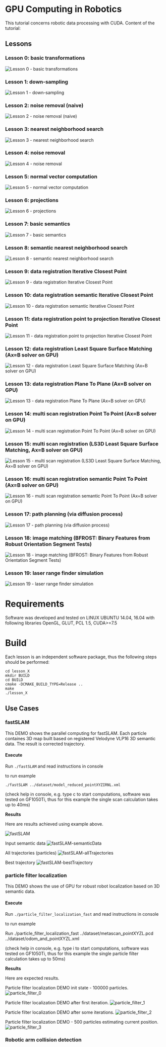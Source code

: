 # GPU Computing in Robotics

This tutorial concerns robotic data processing with CUDA.
Content of the tutorial:

## Lessons

### Lesson 0: basic transformations

![Lesson 0 - basic transformations](images/tutorial/lesson_0.gif)

### Lesson 1: down-sampling

![Lesson 1 - down-sampling](images/tutorial/lesson_1.gif)

### Lesson 2: noise removal (naive)

![Lesson 2 - noise removal (naive)](images/tutorial/lesson_2.gif)

### Lesson 3: nearest neighborhood search

![Lesson 3 - nearest neighborhood search](images/tutorial/lesson_3.gif)

### Lesson 4: noise removal

![Lesson 4 - noise removal](images/tutorial/lesson_4.gif)

### Lesson 5: normal vector computation

![Lesson 5 - normal vector computation](images/tutorial/lesson_5.gif)

### Lesson 6: projections

![Lesson 6 - projections](images/tutorial/lesson_6.gif)

### Lesson 7: basic semantics

![Lesson 7 - basic semantics](images/tutorial/lesson_7.gif)

### Lesson 8: semantic nearest neighborhood search

![Lesson 8 - semantic nearest neighborhood search](images/tutorial/lesson_8.gif)

### Lesson 9: data registration Iterative Closest Point

![Lesson 9 - data registration Iterative Closest Point](images/tutorial/lesson_9.gif)

### Lesson 10: data registration semantic Iterative Closest Point

![Lesson 10 - data registration semantic Iterative Closest Point](images/tutorial/lesson_10.gif)

### Lesson 11: data registration point to projection Iterative Closest Point

![Lesson 11 - data registration point to projection Iterative Closest Point](images/tutorial/lesson_11.gif)

### Lesson 12: data registration Least Square Surface Matching (Ax=B solver on GPU)

![Lesson 12 - data registration Least Square Surface Matching (Ax=B solver on GPU)](images/tutorial/lesson_12.gif)

### Lesson 13: data registration Plane To Plane (Ax=B solver on GPU)

![Lesson 13 - data registration Plane To Plane (Ax=B solver on GPU)](images/tutorial/lesson_13.gif)

### Lesson 14: multi scan registration Point To Point (Ax=B solver on GPU)

![Lesson 14 - multi scan registration Point To Point (Ax=B solver on GPU)](images/tutorial/lesson_14.gif)

### Lesson 15: multi scan registration (LS3D Least Square Surface Matching, Ax=B solver on GPU)

![Lesson 15 - multi scan registration (LS3D Least Square Surface Matching, Ax=B solver on GPU)](images/tutorial/lesson_15.gif)

### Lesson 16: multi scan registration semantic Point To Point (Ax=B solver on GPU)

![Lesson 16 - multi scan registration semantic Point To Point (Ax=B solver on GPU)](images/tutorial/lesson_16.gif)

### Lesson 17: path planning (via diffusion process)

![Lesson 17 - path planning (via diffusion process)](images/tutorial/lesson_17.gif)

### Lesson 18: image matching (BFROST: Binary Features from Robust Orientation Segment Tests)

![Lesson 18 - image matching (BFROST: Binary Features from Robust Orientation Segment Tests)](images/tutorial/lesson_18.gif)

### Lesson 19: laser range finder simulation

![Lesson 19 - laser range finder simulation](images/tutorial/lesson_19.gif)

# Requirements

Software was developed and tested on LINUX UBUNTU 14.04, 16.04 with following libraries
OpenGL, GLUT, PCL 1.5, CUDA>=7.5

# Build
Each lesson is an independent software package, thus the following steps should be performed:
```
cd lesson_X
mkdir BUILD
cd BUILD
cmake -DCMAKE_BUILD_TYPE=Release ..
make
./lesson_X
```
## Use Cases

### fastSLAM
This DEMO shows the parallel computing for fastSLAM. Each particle containes 3D map built based on registered Velodyne VLP16 3D semantic data. The result is corrected trajectory.

#### Execute

Run `./fastSLAM` and read instructions in console


to run example
```
./fastSLAM ../dataset/model_reduced_pointXYZIRNL.xml
```
(check help in console, e.g. type c to start computations, software was tested on GF1050Ti, thus for this example the single scan calculation takes up to 40ms)

**Results**

Here are results achieved using example above.

![fastSLAM](images/fastSLAM.jpg)

Input semantic data
![fastSLAM-semanticData](images/fastSLAM-semanticData.png)

All trajectories (particles)
![fastSLAM-allTrajectories](images/fastSLAM-allTrajectories.png)

Best trajectory
![fastSLAM-bestTrajectory](images/fastSLAM-bestTrajectory.png)

### particle filter localization
This DEMO shows the use of GPU for robust robot localization based on 3D semantic data.

#### Execute

Run `./particle_filter_localization_fast` and read instructions in console

to run example

Run ./particle_filter_localization_fast ../dataset/metascan_pointXYZL.pcd ../dataset/odom_and_pointXYZL.xml

(check help in console, e.g. type i to start computations, software was tested on GF1050Ti, thus for this example the single particle filter calculation takes up to 50ms)

**Results**

Here are expected results.

Particle filter localization DEMO init state - 100000 particles.
![particle_filter_0](images/particle_filter_0.png)

Particle filter localization DEMO after first iteration.
![particle_filter_1](images/particle_filter_1.png)

Particle filter localization DEMO after some iterations.
![particle_filter_2](images/particle_filter_2.png)

Particle filter localization DEMO - 500 particles estimating current position.
![particle_filter_3](images/particle_filter_3.png)


### Robotic arm collision detection
